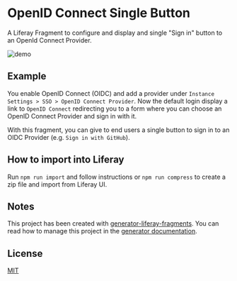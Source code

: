 # OpenID Connect Single Button

A Liferay Fragment to configure and display and single "Sign in" button to an OpenId Connect Provider.

![demo](https://github.com/lgdd/doc-assets/blob/main/openid-connect-single-button/liferay-oidc-single-button-fragment.gif?raw=true)

## Example

You enable OpenID Connect (OIDC) and add a provider under `Instance Settings > SSO > OpenID Connect Provider`.
Now the default login display a link to `OpenID Connect` redirecting you to a form where you can choose an OpenID Connect Provider and sign in with it.

With this fragment, you can give to end users a single button to sign in to an OIDC Provider (e.g. `Sign in with GitHub`).

## How to import into Liferay

Run `npm run import` and follow instructions or `npm run compress` to create a zip file and import from Liferay UI.

## Notes

This project has been created with [generator-liferay-fragments][1]. You can read
how to manage this project in the [generator documentation][2].

[1]: https://www.npmjs.com/package/generator-liferay-fragments
[2]: https://www.npmjs.com/package/generator-liferay-fragments#usage

## License

[MIT](LICENSE)
